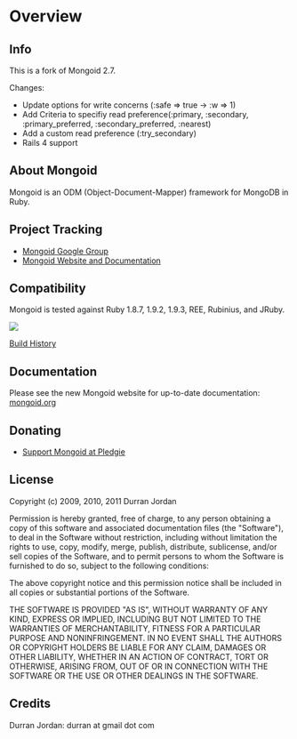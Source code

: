 Overview
========

Info
-------------

This is a fork of Mongoid 2.7. 

Changes:

* Update options for write concerns (:safe => true -> :w => 1)
* Add Criteria to specifiy read preference(:primary, :secondary, :primary_preferred, :secondary_preferred, :nearest)
* Add a custom read preference (:try_secondary)
* Rails 4 support


About Mongoid
-------------

Mongoid is an ODM (Object-Document-Mapper) framework for MongoDB in Ruby.

Project Tracking
----------------

* [Mongoid Google Group](http://groups.google.com/group/mongoid)
* [Mongoid Website and Documentation](http://mongoid.org)

Compatibility
-------------

Mongoid is tested against Ruby 1.8.7, 1.9.2, 1.9.3, REE, Rubinius, and JRuby.

<img src="https://secure.travis-ci.org/mongoid/mongoid.png?branch=master&.png"/>

[Build History](http://travis-ci.org/mongoid/mongoid)

Documentation
-------------

Please see the new Mongoid website for up-to-date documentation:
[mongoid.org](http://mongoid.org)

Donating
--------

* [Support Mongoid at Pledgie](http://www.pledgie.com/campaigns/7757)

License
-------

Copyright (c) 2009, 2010, 2011 Durran Jordan

Permission is hereby granted, free of charge, to any person obtaining
a copy of this software and associated documentation files (the
"Software"), to deal in the Software without restriction, including
without limitation the rights to use, copy, modify, merge, publish,
distribute, sublicense, and/or sell copies of the Software, and to
permit persons to whom the Software is furnished to do so, subject to
the following conditions:

The above copyright notice and this permission notice shall be
included in all copies or substantial portions of the Software.

THE SOFTWARE IS PROVIDED "AS IS", WITHOUT WARRANTY OF ANY KIND,
EXPRESS OR IMPLIED, INCLUDING BUT NOT LIMITED TO THE WARRANTIES OF
MERCHANTABILITY, FITNESS FOR A PARTICULAR PURPOSE AND
NONINFRINGEMENT. IN NO EVENT SHALL THE AUTHORS OR COPYRIGHT HOLDERS BE
LIABLE FOR ANY CLAIM, DAMAGES OR OTHER LIABILITY, WHETHER IN AN ACTION
OF CONTRACT, TORT OR OTHERWISE, ARISING FROM, OUT OF OR IN CONNECTION
WITH THE SOFTWARE OR THE USE OR OTHER DEALINGS IN THE SOFTWARE.

Credits
-------

Durran Jordan: durran at gmail dot com

